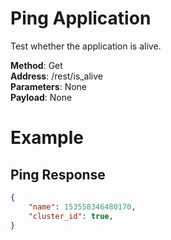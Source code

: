# Ping Application
Test whether the application is alive.

**Method**: Get<br />
**Address**: /rest/is_alive <br />
**Parameters**: None <br />
**Payload**: None <br />

#
# Example
## Ping Response
```json
{
    "name": 153558346480170,
    "cluster_id": true,
}
```